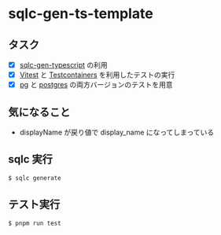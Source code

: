 # sqlc-gen-ts-template

## タスク

- [x] [sqlc-gen-typescript](https://github.com/sqlc-dev/sqlc-gen-typescript) の利用
- [x] [Vitest](https://vitest.dev/) と [Testcontainers](https://testcontainers.com/) を利用したテストの実行
- [x] [pg](https://www.npmjs.com/package/pg) と [postgres](https://www.npmjs.com/package/postgres) の両方バージョンのテストを用意

## 気になること

- displayName が戻り値で display_name になってしまっている

## sqlc 実行

```bash
$ sqlc generate
```

## テスト実行

```bash
$ pnpm run test
```

